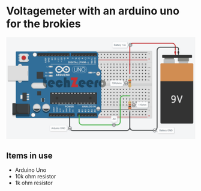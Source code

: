 # Voltagemeter with an arduino uno for the brokies
![schematics-arduino-voltagemeter.webp](https://github.com/LamaV10/Arvol/blob/main/schematics-arduino-voltagemeter.webp)

## Items in use
- Arduino Uno
- 10k ohm resistor
- 1k ohm resistor

